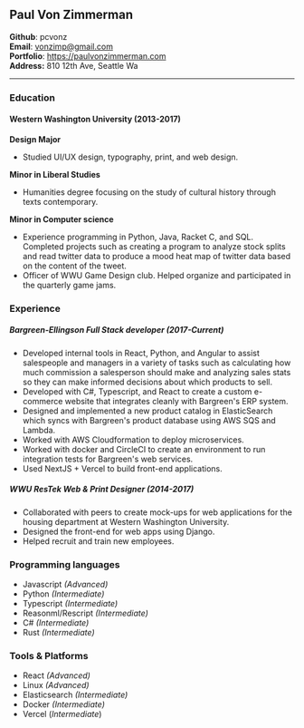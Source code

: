 ## Paul Von Zimmerman  
**Github**: pcvonz  
**Email**: vonzimp@gmail.com  
**Portfolio**: https://paulvonzimmerman.com  
**Address:** 810 12th Ave, Seattle Wa

-----

### Education
#### Western Washington University (2013-2017)
**Design Major**  

- Studied UI/UX design, typography, print, and web design.

**Minor in Liberal Studies**  

- Humanities degree focusing on the study of cultural history through texts contemporary.

**Minor in Computer science**

- Experience programming in Python, Java, Racket C, and SQL. Completed projects such as creating a program to analyze stock splits and read twitter data to produce a mood heat map of twitter data based on the content of the tweet.
- Officer of WWU Game Design club. Helped organize and participated in the quarterly game jams.

### Experience
##### Bargreen-Ellingson Full Stack developer (2017-Current)
- Developed internal tools in React, Python, and Angular to assist salespeople and managers in a variety of tasks such as calculating how much commission a salesperson should make and analyzing sales stats so they can make informed decisions about which products to sell.
- Developed with C#, Typescript, and React to create a custom e-commerce website that integrates cleanly with Bargreen's ERP system.
- Designed and implemented a new product catalog in ElasticSearch which syncs with Bargreen's product database using AWS SQS and Lambda.
- Worked with AWS Cloudformation to deploy microservices.
- Worked with docker and CircleCI to create an environment to run integration tests for Bargreen's web services. 
- Used NextJS + Vercel to build front-end applications.

##### WWU ResTek Web & Print Designer (2014-2017)

- Collaborated with peers to create mock-ups for web applications for the housing department at Western Washington University. 
- Designed the front-end for web apps using Django. 
- Helped recruit and train new employees.

### Programming languages 
- Javascript _(Advanced)_
- Python _(Intermediate)_
- Typescript _(Intermediate)_
- Reasonml/Rescript _(Intermediate)_
- C# _(Intermediate)_
- Rust _(Intermediate)_

### Tools & Platforms

- React _(Advanced)_
- Linux _(Advanced)_
- Elasticsearch _(Intermediate)_
- Docker _(Intermediate)_
- Vercel (_Intermediate_)

